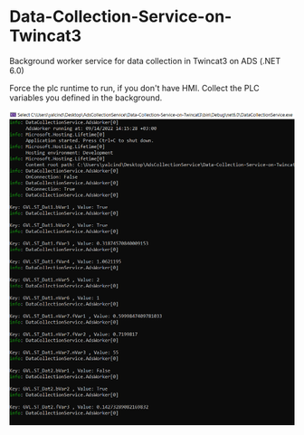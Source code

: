 # Data-Collection-Service-on-Twincat3
Background worker service for data collection in Twincat3 on ADS (.NET 6.0)

Force the plc runtime to run, if you don't have HMI.
Collect the PLC variables you defined in the background.

![alt text](https://github.com/yalcindemir-ynd/Data-Collection-Service-on-Twincat3/blob/main/commandprompt.png "Logo Title Text 1")